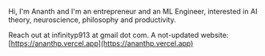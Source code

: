 Hi, I'm Ananth and I'm an entrepreneur and an ML Engineer, interested in AI theory, neuroscience, philosophy and productivity.

Reach out at infinityp913 at gmail dot com.
A not-updated website: [https://ananthp.vercel.app](https://ananthp.vercel.app)

<!--
**infinityp913/infinityp913** is a ✨ _special_ ✨ repository because its `README.md` (this file) appears on your GitHub profile.

Here are some ideas to get you started:

- 🔭 I’m currently working on ...
- 🌱 I’m currently learning ...
- 👯 I’m looking to collaborate on ...
- 🤔 I’m looking for help with ...
- 💬 Ask me about ...
- 📫 How to reach me: ...
- 😄 Pronouns: ...
- ⚡ Fun fact: ...
-->
